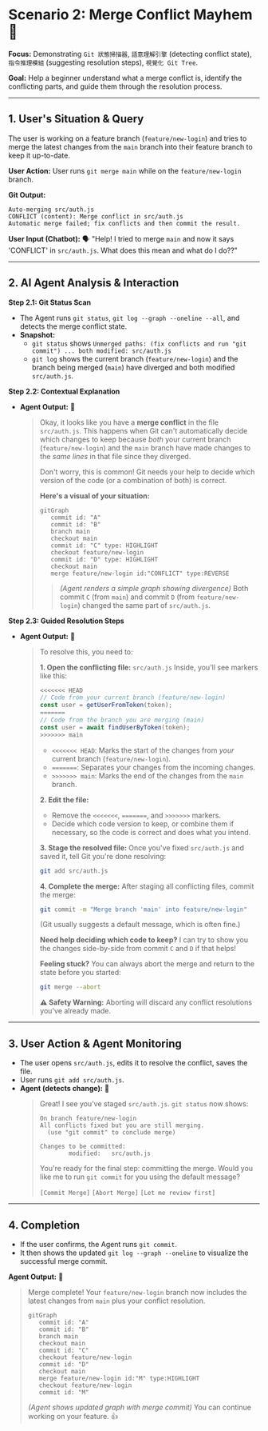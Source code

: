 # Scenario 2: Merge Conflict Mayhem 🤯

**Focus:** Demonstrating `Git 狀態掃描器`, `語意理解引擎` (detecting conflict state), `指令推理模組` (suggesting resolution steps), `視覺化 Git Tree`.

**Goal:** Help a beginner understand what a merge conflict is, identify the conflicting parts, and guide them through the resolution process.

---

## 1. User's Situation & Query

The user is working on a feature branch (`feature/new-login`) and tries to merge the latest changes from the `main` branch into their feature branch to keep it up-to-date.

**User Action:** User runs `git merge main` while on the `feature/new-login` branch.

**Git Output:**
```
Auto-merging src/auth.js
CONFLICT (content): Merge conflict in src/auth.js
Automatic merge failed; fix conflicts and then commit the result.
```

**User Input (Chatbot):** 🗣️ "Help! I tried to merge `main` and now it says 'CONFLICT' in `src/auth.js`. What does this mean and what do I do??"

---

## 2. AI Agent Analysis & Interaction

**Step 2.1: Git Status Scan**
*   The Agent runs `git status`, `git log --graph --oneline --all`, and detects the merge conflict state.
*   **Snapshot:**
    *   `git status` shows `Unmerged paths: (fix conflicts and run "git commit") ... both modified: src/auth.js`
    *   `git log` shows the current branch (`feature/new-login`) and the branch being merged (`main`) have diverged and both modified `src/auth.js`.

**Step 2.2: Contextual Explanation**
*   **Agent Output:** 🤖
    > Okay, it looks like you have a **merge conflict** in the file `src/auth.js`. This happens when Git can't automatically decide which changes to keep because *both* your current branch (`feature/new-login`) and the `main` branch have made changes to the *same lines* in that file since they diverged.
    >
    > Don't worry, this is common! Git needs your help to decide which version of the code (or a combination of both) is correct.
    >
    > **Here's a visual of your situation:**
    > ```mermaid
    > gitGraph
    >    commit id: "A"
    >    commit id: "B"
    >    branch main
    >    checkout main
    >    commit id: "C" type: HIGHLIGHT
    >    checkout feature/new-login
    >    commit id: "D" type: HIGHLIGHT
    >    checkout main
    >    merge feature/new-login id:"CONFLICT" type:REVERSE
    > ```
    > > *(Agent renders a simple graph showing divergence)*
    > Both commit `C` (from `main`) and commit `D` (from `feature/new-login`) changed the same part of `src/auth.js`.

**Step 2.3: Guided Resolution Steps**
*   **Agent Output:** 🤖
    > To resolve this, you need to:
    >
    > **1. Open the conflicting file:** `src/auth.js`
    >    Inside, you'll see markers like this:
    >    ```javascript
    >    <<<<<<< HEAD
    >    // Code from your current branch (feature/new-login)
    >    const user = getUserFromToken(token);
    >    =======
    >    // Code from the branch you are merging (main)
    >    const user = await findUserByToken(token);
    >    >>>>>>> main
    >    ```
    >    *   `<<<<<<< HEAD`: Marks the start of the changes from *your* current branch (`feature/new-login`).
    >    *   `=======`: Separates your changes from the incoming changes.
    >    *   `>>>>>>> main`: Marks the end of the changes from the `main` branch.
    >
    > **2. Edit the file:**
    >    *   Remove the `<<<<<<<`, `=======`, and `>>>>>>>` markers.
    >    *   Decide which code version to keep, or combine them if necessary, so the code is correct and does what you intend.
    >
    > **3. Stage the resolved file:**
    >    Once you've fixed `src/auth.js` and saved it, tell Git you're done resolving:
    >    ```bash
    >    git add src/auth.js
    >    ```
    >
    > **4. Complete the merge:**
    >    After staging all conflicting files, commit the merge:
    >    ```bash
    >    git commit -m "Merge branch 'main' into feature/new-login"
    >    ```
    >    (Git usually suggests a default message, which is often fine.)
    >
    > **Need help deciding which code to keep?** I can try to show you the changes side-by-side from commit `C` and `D` if that helps!
    >
    > **Feeling stuck?** You can always abort the merge and return to the state before you started:
    > ```bash
    > git merge --abort
    > ```
    > **⚠️ Safety Warning:** Aborting will discard any conflict resolutions you've already made.

---

## 3. User Action & Agent Monitoring

*   The user opens `src/auth.js`, edits it to resolve the conflict, saves the file.
*   User runs `git add src/auth.js`.
*   **Agent (detects change):** 🤖
    > Great! I see you've staged `src/auth.js`. `git status` now shows:
    > ```
    > On branch feature/new-login
    > All conflicts fixed but you are still merging.
    >   (use "git commit" to conclude merge)
    > 
    > Changes to be committed:
    >         modified:   src/auth.js
    > ```
    > You're ready for the final step: committing the merge. Would you like me to run `git commit` for you using the default message?
    >
    > `[Commit Merge]` `[Abort Merge]` `[Let me review first]`

---

## 4. Completion

*   If the user confirms, the Agent runs `git commit`.
*   It then shows the updated `git log --graph --oneline` to visualize the successful merge commit.

**Agent Output:** 🤖
> Merge complete! Your `feature/new-login` branch now includes the latest changes from `main` plus your conflict resolution.
> ```mermaid
> gitGraph
>    commit id: "A"
>    commit id: "B"
>    branch main
>    checkout main
>    commit id: "C"
>    checkout feature/new-login
>    commit id: "D"
>    checkout main
>    merge feature/new-login id:"M" type:HIGHLIGHT
>    checkout feature/new-login
>    commit id: "M"
> ```
> *(Agent shows updated graph with merge commit)*
> You can continue working on your feature. 👍 